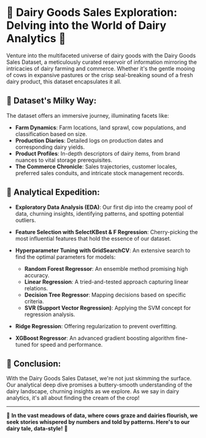 # 🐄 **Dairy Goods Sales Exploration: Delving into the World of Dairy Analytics** 🥛

Venture into the multifaceted universe of dairy goods with the Dairy Goods Sales Dataset, a meticulously curated reservoir of information mirroring the intricacies of dairy farming and commerce. Whether it's the gentle mooing of cows in expansive pastures or the crisp seal-breaking sound of a fresh dairy product, this dataset encapsulates it all.

## 📘 **Dataset's Milky Way**:

The dataset offers an immersive journey, illuminating facets like:

- **Farm Dynamics**: Farm locations, land sprawl, cow populations, and classification based on size.
- **Production Diaries**: Detailed logs on production dates and corresponding dairy yields.
- **Product Profiles**: In-depth descriptors of dairy items, from brand nuances to vital storage prerequisites.
- **The Commerce Chronicle**: Sales trajectories, customer locales, preferred sales conduits, and intricate stock management records.

## 🧠 **Analytical Expedition**:

- **Exploratory Data Analysis (EDA)**: Our first dip into the creamy pool of data, churning insights, identifying patterns, and spotting potential outliers.

- **Feature Selection with SelectKBest & F Regression**: Cherry-picking the most influential features that hold the essence of our dataset.

- **Hyperparameter Tuning with GridSearchCV**: An extensive search to find the optimal parameters for models:
  - **Random Forest Regressor**: An ensemble method promising high accuracy.
  - **Linear Regression**: A tried-and-tested approach capturing linear relations.
  - **Decision Tree Regressor**: Mapping decisions based on specific criteria.
  - **SVR (Support Vector Regression)**: Applying the SVM concept for regression analysis.

- **Ridge Regression**: Offering regularization to prevent overfitting.
  
- **XGBoost Regressor**: An advanced gradient boosting algorithm fine-tuned for speed and performance.

## 🚀 **Conclusion**:

With the Dairy Goods Sales Dataset, we're not just skimming the surface. Our analytical deep dive promises a buttery-smooth understanding of the dairy landscape, churning insights as we explore. As we say in dairy analytics, it's all about finding the cream of the crop!

---

🌌 **In the vast meadows of data, where cows graze and dairies flourish, we seek stories whispered by numbers and told by patterns. Here's to our dairy tale, data-style!** 🥂
